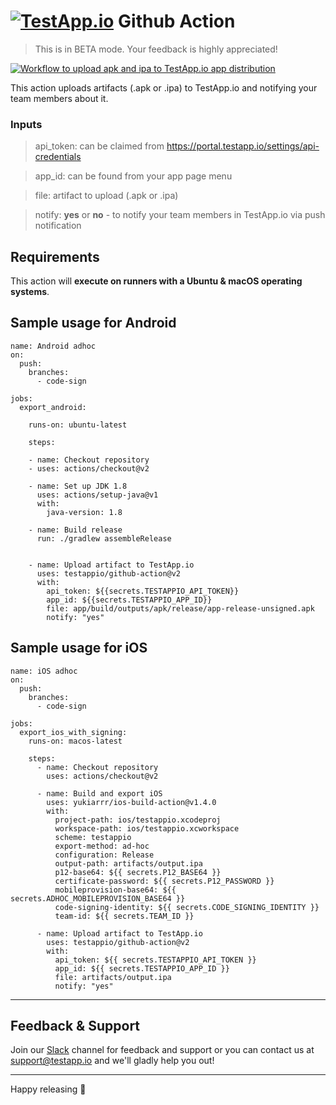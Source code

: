 # [<img src="https://assets.testapp.io/logo/blue.svg" alt="TestApp.io"/>](https://testapp.io/) Github Action

> This is in BETA mode. Your feedback is highly appreciated!

[![Workflow to upload apk and ipa to TestApp.io app distribution](https://github.com/testappio/github-action/actions/workflows/main.yml/badge.svg)](https://github.com/testappio/github-action/actions/workflows/main.yml)

This action uploads artifacts (.apk or .ipa) to TestApp.io and notifying your team members about it.

### Inputs

> api_token: can be claimed from https://portal.testapp.io/settings/api-credentials

> app_id: can be found from your app page menu

> file: artifact to upload (.apk or .ipa)

> notify: **yes** or **no** - to notify your team members in TestApp.io via push notification

## Requirements

This action will **execute on runners with a Ubuntu & macOS operating systems**.

## Sample usage for Android

```
name: Android adhoc
on:
  push:
    branches:
      - code-sign

jobs:
  export_android:

    runs-on: ubuntu-latest

    steps:

    - name: Checkout repository
    - uses: actions/checkout@v2

    - name: Set up JDK 1.8
      uses: actions/setup-java@v1
      with:
        java-version: 1.8

    - name: Build release
      run: ./gradlew assembleRelease


    - name: Upload artifact to TestApp.io
      uses: testappio/github-action@v2
      with:
        api_token: ${{secrets.TESTAPPIO_API_TOKEN}}
        app_id: ${{secrets.TESTAPPIO_APP_ID}}
        file: app/build/outputs/apk/release/app-release-unsigned.apk
        notify: "yes"
```

## Sample usage for iOS

```
name: iOS adhoc
on:
  push:
    branches:
      - code-sign

jobs:
  export_ios_with_signing:
    runs-on: macos-latest

    steps:
      - name: Checkout repository
        uses: actions/checkout@v2

      - name: Build and export iOS
        uses: yukiarrr/ios-build-action@v1.4.0
        with:
          project-path: ios/testappio.xcodeproj
          workspace-path: ios/testappio.xcworkspace
          scheme: testappio
          export-method: ad-hoc
          configuration: Release
          output-path: artifacts/output.ipa
          p12-base64: ${{ secrets.P12_BASE64 }}
          certificate-password: ${{ secrets.P12_PASSWORD }}
          mobileprovision-base64: ${{ secrets.ADHOC_MOBILEPROVISION_BASE64 }}
          code-signing-identity: ${{ secrets.CODE_SIGNING_IDENTITY }}
          team-id: ${{ secrets.TEAM_ID }}

      - name: Upload artifact to TestApp.io
        uses: testappio/github-action@v2
        with:
          api_token: ${{ secrets.TESTAPPIO_API_TOKEN }}
          app_id: ${{ secrets.TESTAPPIO_APP_ID }}
          file: artifacts/output.ipa
          notify: "yes"
```
---

## Feedback & Support

Join our [Slack](https://join.slack.com/t/testappio/shared_invite/zt-pvpoj3l2-epGYwGTaV3~3~0f7udNWoA) channel for feedback and support or you can contact us at support@testapp.io and we'll gladly help you out!

---

Happy releasing 🎉
